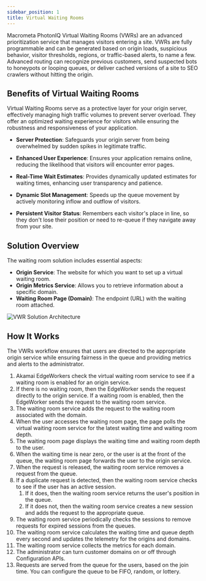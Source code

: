 ```yaml
---
sidebar_position: 1
title: Virtual Waiting Rooms
---
```


Macrometa PhotonIQ Virtual Waiting Rooms (VWRs) are an advanced prioritization service that manages visitors entering a site. VWRs are fully programmable and can be generated based on origin loads, suspicious behavior, visitor thresholds, regions, or traffic-based alerts, to name a few. Advanced routing can recognize previous customers, send suspected bots to honeypots or looping queues, or deliver cached versions of a site to SEO crawlers without hitting the origin.

## Benefits of Virtual Waiting Rooms

Virtual Waiting Rooms serve as a protective layer for your origin server, effectively managing high traffic volumes to prevent server overload. They offer an optimized waiting experience for visitors while ensuring the robustness and responsiveness of your application.

- **Server Protection**: Safeguards your origin server from being overwhelmed by sudden spikes in legitimate traffic.
  
- **Enhanced User Experience**: Ensures your application remains online, reducing the likelihood that visitors will encounter error pages.

- **Real-Time Wait Estimates**: Provides dynamically updated estimates for waiting times, enhancing user transparency and patience.

- **Dynamic Slot Management**: Speeds up the queue movement by actively monitoring inflow and outflow of visitors.

- **Persistent Visitor Status**: Remembers each visitor's place in line, so they don't lose their position or need to re-queue if they navigate away from your site.

## Solution Overview

The waiting room solution includes essential aspects:

- **Origin Service**: The website for which you want to set up a virtual waiting room.
- **Origin Metrics Service**: Allows you to retrieve information about a specific domain.
- **Waiting Room Page (Domain)**: The endpoint (URL) with the waiting room attached.

![VWR Solution Architecture](/img/photoniq/vwr/vwr-solution-architecture.png)

## How It Works

The VWRs workflow ensures that users are directed to the appropriate origin service while ensuring fairness in the queue and providing metrics and alerts to the administrator.

1. Akamai EdgeWorkers check the virtual waiting room service to see if a waiting room is enabled for an origin service.
2. If there is no waiting room, then the EdgeWorker sends the request directly to the origin service. If a waiting room is enabled, then the EdgeWorker sends the request to the waiting room service.
3. The waiting room service adds the request to the waiting room associated with the domain.
4. When the user accesses the waiting room page, the page polls the virtual waiting room service for the latest waiting time and waiting room depth.
5. The waiting room page displays the waiting time and waiting room depth to the user.
6. When the waiting time is near zero, or the user is at the front of the queue, the waiting room page forwards the user to the origin service.
7. When the request is released, the waiting room service removes a request from the queue.
8. If a duplicate request is detected, then the waiting room service checks to see if the user has an active session.
   1. If it does, then the waiting room service returns the user's position in the queue.
   2. If it does not, then the waiting room service creates a new session and adds the request to the appropriate queue.
9. The waiting room service periodically checks the sessions to remove requests for expired sessions from the queues.
10. The waiting room service calculates the waiting time and queue depth every second and updates the telemetry for the origins and domains.
11. The waiting room service collects the metrics for each domain.
12. The administrator can turn customer domains on or off through Configuration APIs.
13. Requests are served from the queue for the users, based on the join time. You can configure the queue to be FIFO, random, or lottery.
